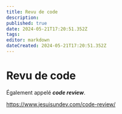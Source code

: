 ```yaml
---
title: Revu de code
description: 
published: true
date: 2024-05-21T17:20:51.352Z
tags: 
editor: markdown
dateCreated: 2024-05-21T17:20:51.352Z
---
```


# Revu de code

Également appelé ***code review***.

<https://www.jesuisundev.com/code-review/>
